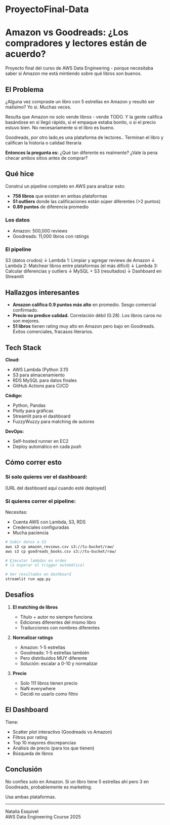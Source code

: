 # ProyectoFinal-Data
# Amazon vs Goodreads: ¿Los compradores y lectores están de acuerdo?

Proyecto final del curso de AWS Data Engineering - porque necesitaba saber si Amazon me está mintiendo sobre qué libros son buenos.

## El Problema

¿Alguna vez compraste un libro con 5 estrellas en Amazon y resultó ser malísimo? Yo sí. Muchas veces.

Resulta que Amazon no solo vende libros - vende TODO. Y la gente califica basándose en si llegó rápido, si el empaque estaba bonito, o si el precio estuvo bien. No necesariamente si el libro es bueno.

Goodreads, por otro lado,es una plataforma de lectores.. Terminan el libro y califican la historia o calidad literaria

**Entonces la pregunta es:** ¿Qué tan diferente es realmente? ¿Vale la pena checar ambos sitios antes de comprar?


## Qué hice

Construí un pipeline completo en AWS para analizar esto:

- **758 libros** que existen en ambas plataformas
- **51 outliers** donde las calificaciones están súper diferentes (>2 puntos)
- **0.89 puntos** de diferencia promedio

### Los datos

- Amazon: 500,000 reviews 
- Goodreads: 11,000 libros con ratings

### El pipeline

S3 (datos crudos)
  ↓
Lambda 1: Limpiar y agregar reviews de Amazon
  ↓
Lambda 2: Matchear libros entre plataformas (el más difícil)
  ↓
Lambda 3: Calcular diferencias y outliers
  ↓
MySQL + S3 (resultados)
  ↓
Dashboard en Streamlit




## Hallazgos interesantes

- **Amazon califica 0.9 puntos más alto** en promedio. Sesgo comercial confirmado.
- **Precio no predice calidad.** Correlación débil (0.28). Los libros caros no son mejores.
- **51 libros** tienen rating muy alto en Amazon pero bajo en Goodreads. Éxitos comerciales, fracasos literarios.

## Tech Stack

**Cloud:**
- AWS Lambda (Python 3.11)
- S3 para almacenamiento
- RDS MySQL para datos finales
- GitHub Actions para CI/CD

**Código:**
- Python, Pandas
- Plotly para gráficas
- Streamlit para el dashboard
- FuzzyWuzzy para matching de autores

**DevOps:**
- Self-hosted runner en EC2
- Deploy automático en cada push

## Cómo correr esto

### Si solo quieres ver el dashboard:

[URL del dashboard aquí cuando esté deployed]

### Si quieres correr el pipeline:

Necesitas:
- Cuenta AWS con Lambda, S3, RDS
- Credenciales configuradas
- Mucha paciencia
```bash
# Subir datos a S3
aws s3 cp amazon_reviews.csv s3://tu-bucket/raw/
aws s3 cp goodreads_books.csv s3://tu-bucket/raw/

# Ejecutar lambdas en orden
# (o esperar el trigger automático)

# Ver resultados en dashboard
streamlit run app.py
```



## Desafíos

1. **El matching de libros**
   - Título + autor no siempre funciona
   - Ediciones diferentes del mismo libro
   - Traducciones con nombres diferentes

2. **Normalizar ratings**
   - Amazon: 1-5 estrellas
   - Goodreads: 1-5 estrellas también
   - Pero distribuidos MUY diferente
   - Solución: escalar a 0-10 y normalizar

3. **Precio**
   - Solo 111 libros tienen precio
   - NaN everywhere
   - Decidí no usarlo como filtro


## El Dashboard

Tiene:
- Scatter plot interactivo (Goodreads vs Amazon)
- Filtros por rating
- Top 10 mayores discrepancias
- Análisis de precio (para los que tienen)
- Búsqueda de libros


## Conclusión

No confíes solo en Amazon. Si un libro tiene 5 estrellas ahí pero 3 en Goodreads, probablemente es marketing.

Usa ambas plataformas. 

---

Natalia Esquivel  
AWS Data Engineering Course 2025


